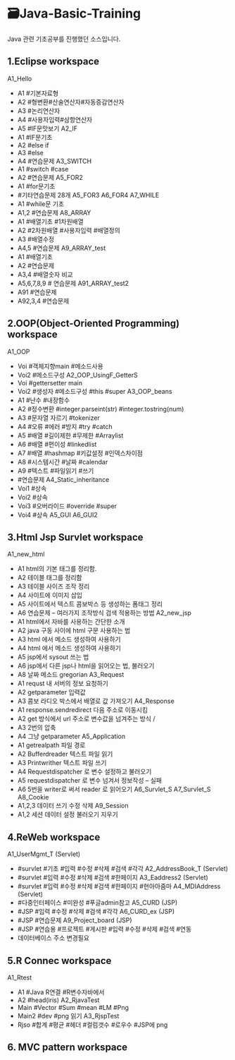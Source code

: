 # 🗃Java-Basic-Training
Java 관련 기초공부를 진행했던 소스입니다. 


## 1.Eclipse workspace
A1_Hello
-	A1 #기본자료형
-	A2 #형변환#산술연산자#자동증감연산자
-	A3 #논리연산자
-	A4 #사용자입력#삼항연산자
-	A5 #IF문맛보기
A2_IF
-	A1 #IF문기초
-	A2 #else if
-	A3 #else
-	A4 #연습문제
A3_SWITCH
-	A1 #switch #case
-	A2 #연습문제
A5_FOR2
-	A1 #for문기초
-	#기타연습문제 28개
A5_FOR3
A6_FOR4
A7_WHILE
-	A1 #while문 기초
-	A1,2 #연습문제
A8_ARRAY
-	A1 #배열기초 #1차원배열
-	A2 #2차원배열 #사용자입력 #배열정의
-	A3 #배열수정
-	A4,5 #연습문제
A9_ARRAY_test
-	A1 #배열기초
-	A2 #연습문제
-	A3,4 #배열숫자 비교
-	A5,6,7,8,9 # 연습문제
A91_ARRAY_test2
-	A91 #연습문제
-	A92,3,4 #연습문제

## 2.OOP(Object-Oriented Programming) workspace
A1_OOP
-	Voi #객체지향main #메소드사용
-	Voi2 #메소드구성
A2_OOP_UsingF_GetterS
-	Voi #gettersetter main
-	Voi2 #생성자 #메소드구성 #this #super
A3_OOP_beans
-	A1 #난수 #내장함수
-	A2 #정수변환 #integer.parseint(str) #integer.tostring(num)
-	A3 #문자열 자르기 #tokenizer
-	A4 #오류 #에러 #방지 #try #catch
-	A5 #배열 #길이제한 #무제한 #Arraylist
-	A6 #배열 #편이성 #linkedlist
-	A7 #배열 #hashmap #키값설정 #인덱스차이점
-	A8 #시스템시간 #날짜 #calendar
-	A9 #텍스트 #파일읽기 #쓰기
-	#연습문제
A4_Static_inheritance
-	Voi1 #상속
-	Voi2 #상속
-	Voi3 #오버라이드 #override #super
-	Voi4 #상속
A5_GUI
A6_GUI2

## 3.Html Jsp Survlet workspace
A1_new_html
-	A1 html의 기본 태그를 정리함.
-	A2 테이블 태그를 정리함
-	A3 테이블 사이즈 조작 정리
-	A4 사이트에 이미지 삽입
-	A5 사이트에서 텍스트 콤보박스 등 생성하는 폼태그 정리
-	A6 연습문제 – 여러가지 조작방식 검색 적용하는 방법
A2_new_jsp
-	A1 html에서 자바를 사용하는 간단한 소개
-	A2 java 구동 사이에 html 구문 사용하는 법
-	A3 html 에서 메소드 생성하여 사용하기
-	A4 html 에서 메소드 생성하여 사용하기
-	A5 jsp에서 sysout 쓰는 법
-	A6 jsp에서 다른 jsp나 html을 읽어오는 법, 불러오기
-	A8 날짜 메소드 gregorian
A3_Request
-	A1 requst 내 서버의 정보 요청하기
-	A2 getparameter 입력값
-	A3 콤보 라디오 박스에서 배열로 값 가져오기
A4_Response
-	A1 response.sendredirect 다음 주소로 이동시킴
-	A2 get 방식에서 url 주소로 변수값을 넘겨주는 방식 / 
-	A3 2번의 압축
-	A4 그냥 getparameter
A5_Application
-	A1 getrealpath 파일 경로
-	A2 Bufferdreader 텍스트 파일 읽기 
-	A3 Printwrither 텍스트 파일 쓰기
-	A4 Requestdispatcher 로 변수 설정하고 불러오기 
-	A5 requestdispatcher 로 변수 넘겨서 정보작성 – 실패
-	A6 5번을 writer로 써서 reader 로 읽어오기
A6_Survlet_S
A7_Survlet_S
A8_Cookie
-	A1,2,3 데이터 쓰기 수정 삭제 
A9_Session
-	A1,2 세션 데이터 설정 불러오기 지우기

## 4.ReWeb workspace
A1_UserMgmt_T (Servlet)
-	#survlet #기초 #입력 #수정 #삭제 #검색 #각각
A2_AddressBook_T (Servlet)
-	#survlet #입력 #수정 #삭제 #검색 #한페이지
A3_Eaddress2 (Servlet)
-	#survlet #입력 #수정 #삭제 #검색 #한페이지 #현아아줌마
A4_MDIAddress (Servlet)
-	#다중인터페이스 #미완성 #푸글admin참고
A5_CURD (JSP)
-	#JSP #입력 #수정 #삭제 #검색 #각각
A6_CURD_ex (JSP)
-	#JSP #연습문제
A9_Project_board (JSP)
-	#JSP #연습용 #프로젝트 #게시판 #입력 #수정 #삭제 #검색 #연동
-	데이터베이스 주소 변경필요

## 5.R Connec workspace
A1_Rtest
-	A1 #Java R연결 #R변수자바에서 
-	A2 #head(iris)
A2_RjavaTest
-	Main #Vector #Sum #mean #LM #Png 
-	Main2 #dev #png 읽기
A3_RjspTest
-	Rjso #합계 #평균 #헤더 #컬럼갯수 #로우수 #JSP에 png

## 6. MVC pattern workspace

